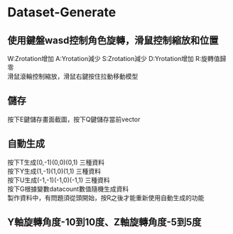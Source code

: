 # Dataset-Generate
## 使用鍵盤wasd控制角色旋轉，滑鼠控制縮放和位置
W:Zrotation增加 A:Yrotation減少 S:Zrotation減少 D:Yrotation增加 R:旋轉值歸零  
滑鼠滾輪控制縮放，滑鼠右鍵按住拉動移動模型

## 儲存
按下E鍵儲存畫面截圖，按下Q鍵儲存當前vector
## 自動生成
按下T生成(0,-1)(0,0)(0,1) 三種資料  
按下Y生成(1,-1)(1,0)(1,1) 三種資料  
按下U生成(-1,-1)(-1,0)(-1,1) 三種資料  
按下G根據變數datacount數值隨機生成資料  
製作資料中，有問題須從頭開始，按R之後才能重新使用自動生成的功能
## Y軸旋轉角度-10到10度、Z軸旋轉角度-5到5度
